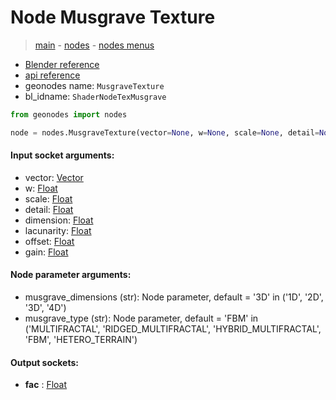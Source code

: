 # Node Musgrave Texture

> [main](../structure.md) - [nodes](nodes.md) - [nodes menus](nodes_menus.md)

- [Blender reference](https://docs.blender.org/manual/en/latest/modeling/geometry_nodes/texture/musgrave.html)
- [api reference](https://docs.blender.org/api/current/bpy.types.ShaderNodeTexMusgrave.html)
- geonodes name: `MusgraveTexture`
- bl_idname: `ShaderNodeTexMusgrave`

```python
from geonodes import nodes

node = nodes.MusgraveTexture(vector=None, w=None, scale=None, detail=None, dimension=None, lacunarity=None, offset=None, gain=None, musgrave_dimensions='3D', musgrave_type='FBM')
```

#### Input socket arguments:

- vector: [Vector](Vector.md)
- w: [Float](Float.md)
- scale: [Float](Float.md)
- detail: [Float](Float.md)
- dimension: [Float](Float.md)
- lacunarity: [Float](Float.md)
- offset: [Float](Float.md)
- gain: [Float](Float.md)

#### Node parameter arguments:

- musgrave_dimensions (str): Node parameter, default = '3D' in ('1D', '2D', '3D', '4D')
- musgrave_type (str): Node parameter, default = 'FBM' in ('MULTIFRACTAL', 'RIDGED_MULTIFRACTAL', 'HYBRID_MULTIFRACTAL', 'FBM', 'HETERO_TERRAIN')

#### Output sockets:

- **fac** : [Float](Float.md)

